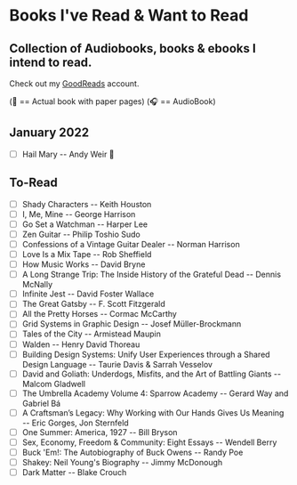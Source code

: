 # Books I've Read & Want to Read
## Collection of Audiobooks, books & ebooks I intend to read.

Check out my [GoodReads](https://www.goodreads.com/user/show/33690483-nick) account.

(:blue_book: == Actual book with paper pages)
(:headphones: == AudioBook)

## January 2022
- [ ] Hail Mary -- Andy Weir :blue_book:


To-Read
---
- [ ] Shady Characters -- Keith Houston
- [ ] I, Me, Mine -- George Harrison
- [ ] Go Set a Watchman -- Harper Lee
- [ ] Zen Guitar -- Philip Toshio Sudo
- [ ] Confessions of a Vintage Guitar Dealer -- Norman Harrison
- [ ] Love Is a Mix Tape -- Rob Sheffield
- [ ] How Music Works -- David Bryne
- [ ] A Long Strange Trip: The Inside History of the Grateful Dead -- Dennis McNally
- [ ] Infinite Jest -- David Foster Wallace
- [ ] The Great Gatsby -- F. Scott Fitzgerald
- [ ] All the Pretty Horses -- Cormac McCarthy
- [ ] Grid Systems in Graphic Design -- Josef Müller-Brockmann
- [ ] Tales of the City -- Armistead Maupin
- [ ] Walden -- Henry David Thoreau
- [ ] Building Design Systems: Unify User Experiences through a Shared Design Language -- Taurie Davis & Sarrah Vesselov
- [ ] David and Goliath: Underdogs, Misfits, and the Art of Battling Giants -- Malcom Gladwell
- [ ] The Umbrella Academy Volume 4: Sparrow Academy -- Gerard Way and Gabriel Bá
- [ ] A Craftsman’s Legacy: Why Working with Our Hands Gives Us Meaning -- Eric Gorges, Jon Sternfeld
- [ ] One Summer: America, 1927 -- Bill Bryson
- [ ] Sex, Economy, Freedom & Community: Eight Essays -- Wendell Berry
- [ ] Buck 'Em!: The Autobiography of Buck Owens -- Randy Poe
- [ ] Shakey: Neil Young's Biography -- Jimmy McDonough
- [ ] Dark Matter -- Blake Crouch
